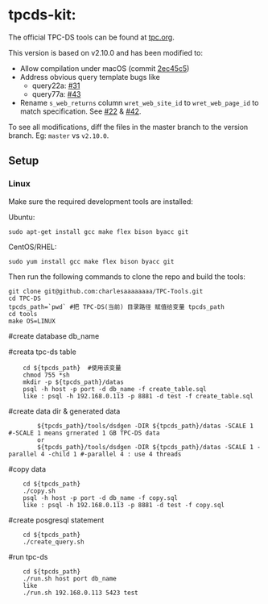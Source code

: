 # tpcds-kit:

The official TPC-DS tools can be found at [tpc.org](http://www.tpc.org/tpc_documents_current_versions/current_specifications.asp).

This version is based on v2.10.0 and has been modified to:

* Allow compilation under macOS (commit [2ec45c5](https://github.com/gregrahn/tpcds-kit/commit/2ec45c5ed97cc860819ee630770231eac738097c))
* Address obvious query template bugs like
  * query22a: [#31](https://github.com/gregrahn/tpcds-kit/issues/31)
  * query77a: [#43](https://github.com/gregrahn/tpcds-kit/issues/43)
* Rename `s_web_returns` column `wret_web_site_id` to `wret_web_page_id` to match specification. See [#22](https://github.com/gregrahn/tpcds-kit/issues/22) & [#42](https://github.com/gregrahn/tpcds-kit/issues/42).

To see all modifications, diff the files in the master branch to the version branch. Eg: `master` vs `v2.10.0`.

## Setup

### Linux

Make sure the required development tools are installed:

Ubuntu:
```
sudo apt-get install gcc make flex bison byacc git
```

CentOS/RHEL:
```
sudo yum install gcc make flex bison byacc git
```

Then run the following commands to clone the repo and build the tools:

```
git clone git@github.com:charlesaaaaaaaa/TPC-Tools.git
cd TPC-DS
tpcds_path=`pwd` #把 TPC-DS(当前) 目录路径 赋值给变量 tpcds_path
cd tools
make OS=LINUX
```

#create database db_name 

#creata tpc-ds table
```
	cd ${tpcds_path}  #使用该变量
	chmod 755 *sh
	mkdir -p ${tpcds_path}/datas
	psql -h host -p port -d db_name -f create_table.sql
	like : psql -h 192.168.0.113 -p 8881 -d test -f create_table.sql
```
#create data dir & generated data
```
        ${tpcds_path}/tools/dsdgen -DIR ${tpcds_path}/datas -SCALE 1 #-SCALE 1 means grnerated 1 GB TPC-DS data
        or
        ${tpcds_path}/tools/dsdgen -DIR ${tpcds_path}/datas -SCALE 1 -parallel 4 -child 1 #-parallel 4 : use 4 threads
```
#copy data 
```
	cd ${tpcds_path}
	./copy.sh
	psql -h host -p port -d db_name -f copy.sql
	like : psql -h 192.168.0.113 -p 8881 -d test -f copy.sql
```
#create posgresql statement 
```	
	cd ${tpcds_path}
	./create_query.sh
```
#run tpc-ds
```	
	cd ${tpcds_path}
	./run.sh host port db_name 
	like 
	./run.sh 192.168.0.113 5423 test
```

